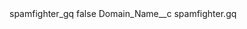 <?xml version="1.0" encoding="UTF-8"?>
<CustomMetadata xmlns="http://soap.sforce.com/2006/04/metadata" xmlns:xsi="http://www.w3.org/2001/XMLSchema-instance" xmlns:xsd="http://www.w3.org/2001/XMLSchema">
    <label>spamfighter_gq</label>
    <protected>false</protected>
    <values>
        <field>Domain_Name__c</field>
        <value xsi:type="xsd:string">spamfighter.gq</value>
    </values>
</CustomMetadata>
